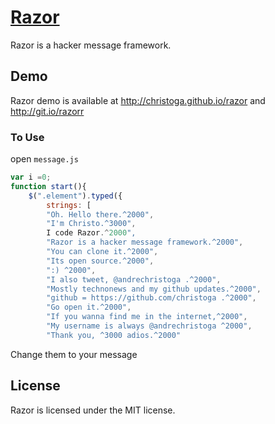 <a href="http://christoga.github.io/razor">Razor</a>
===========

Razor is a hacker message framework.

## Demo
Razor demo is available at http://christoga.github.io/razor and http://git.io/razorr

### To Use

open `message.js`

```javascript
var i =0;
function start(){
	$(".element").typed({
		strings: [
		"Oh. Hello there.^2000",
		"I'm Christo.^3000",
		I code Razor.^2000",
		"Razor is a hacker message framework.^2000",
		"You can clone it.^2000",
		"Its open source.^2000",
		":) ^2000",
		"I also tweet, @andrechristoga .^2000",
		"Mostly technonews and my github updates.^2000",
		"github = https://github.com/christoga .^2000",
		"Go open it.^2000",
		"If you wanna find me in the internet,^2000",
		"My username is always @andrechristoga ^2000",
		"Thank you, ^3000 adios.^2000"
```
Change them to your message


## License

Razor is licensed under the MIT license.
